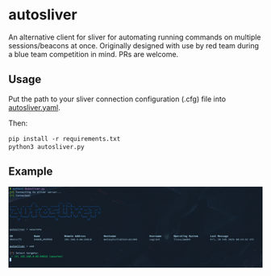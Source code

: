 # autosliver
An alternative client for sliver for automating running commands on multiple sessions/beacons at once. Originally designed with use by red team during a blue team competition in mind. PRs are welcome.

## Usage
Put the path to your sliver connection configuration (.cfg) file into [autosliver.yaml](./autosliver.yaml).

Then:
```shell
pip install -r requirements.txt
python3 autosliver.py
```

## Example
![example](img/screenshot.png)